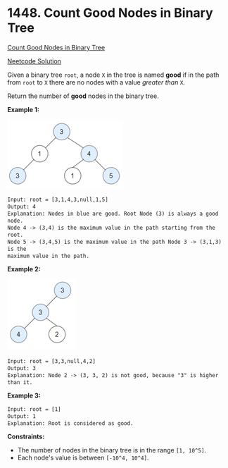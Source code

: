 # 1448. Count Good Nodes in Binary Tree

[Count Good Nodes in Binary Tree](https://leetcode.com/problems/count-good-nodes-in-binary-tree/description/)

[Neetcode Solution](https://www.youtube.com/watch?v=7cp5imvDzl4&pp=ygUobmVldGNvZGUgQ291bnQgR29vZCBOb2RlcyBJbiBCaW5hcnkgVHJlZQ%3D%3D)

Given a binary tree `root`, a node `X` in the tree is named <b>good</b> if in
the path from `root` to `X` there are no nodes with a value <em>greater
than</em> `X`.

Return the number of <b>good</b> nodes in the binary tree.

**Example 1:**

<img src="./count_good_nodes_in_binary_tree_01.png" />

```
Input: root = [3,1,4,3,null,1,5]
Output: 4
Explanation: Nodes in blue are good. Root Node (3) is always a good node.
Node 4 -> (3,4) is the maximum value in the path starting from the root.
Node 5 -> (3,4,5) is the maximum value in the path Node 3 -> (3,1,3) is the
maximum value in the path.
```

**Example 2:**

<img src="./count_good_nodes_in_binary_tree_02.png" />

```
Input: root = [3,3,null,4,2]
Output: 3
Explanation: Node 2 -> (3, 3, 2) is not good, because "3" is higher than it.
```

**Example 3:**

```
Input: root = [1]
Output: 1
Explanation: Root is considered as good.
```

**Constraints:**

- The number of nodes in the binary tree is in the range `[1, 10^5]`.
- Each node's value is between `[-10^4, 10^4]`.
